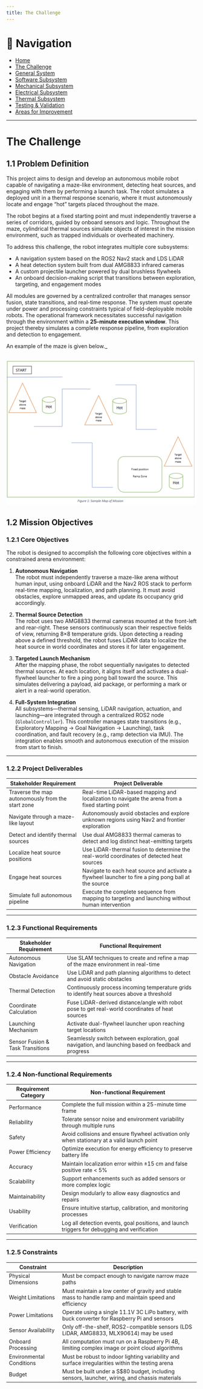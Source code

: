 ```yaml
---
title: The Challenge
---
```


# 🔗 Navigation

- [Home](index.md)
- [The Challenge](challenge.md)
- [General System](general-system.md)
- [Software Subsystem](software.md)
- [Mechanical Subsystem](mechanical.md)
- [Electrical Subsystem](electrical.md)
- [Thermal Subsystem](thermal.md)
- [Testing & Validation](testing.md)
- [Areas for Improvement](improvements.md)

---

# The Challenge


## 1.1 Problem Definition

This project aims to design and develop an autonomous mobile robot capable of navigating a maze-like environment, detecting heat sources, and engaging with them by performing a launch task. The robot simulates a deployed unit in a thermal response scenario, where it must autonomously locate and engage “hot” targets placed throughout the maze.

The robot begins at a fixed starting point and must independently traverse a series of corridors, guided by onboard sensors and logic. Throughout the maze, cylindrical thermal sources simulate objects of interest in the mission environment, such as trapped individuals or overheated machinery.

To address this challenge, the robot integrates multiple core subsystems:

- A navigation system based on the ROS2 Nav2 stack and LDS LiDAR  
- A heat detection system built from dual AMG8833 infrared cameras  
- A custom projectile launcher powered by dual brushless flywheels  
- An onboard decision-making script that transitions between exploration, targeting, and engagement modes  

All modules are governed by a centralized controller that manages sensor fusion, state transitions, and real-time response. The system must operate under power and processing constraints typical of field-deployable mobile robots. The operational framework necessitates successful navigation through the environment within a **25-minute execution window**. This project thereby simulates a complete response pipeline, from exploration and detection to engagement.

An example of the maze is given below._

![Maze Layout](assets/images/the_challenge/maze_picture.png)
---

## 1.2 Mission Objectives

### 1.2.1 Core Objectives

The robot is designed to accomplish the following core objectives within a constrained arena environment:

1. **Autonomous Navigation**  
   The robot must independently traverse a maze-like arena without human input, using onboard LiDAR and the Nav2 ROS stack to perform real-time mapping, localization, and path planning. It must avoid obstacles, explore unmapped areas, and update its occupancy grid accordingly.

2. **Thermal Source Detection**  
   The robot uses two AMG8833 thermal cameras mounted at the front-left and rear-right. These sensors continuously scan their respective fields of view, returning 8×8 temperature grids. Upon detecting a reading above a defined threshold, the robot fuses LiDAR data to localize the heat source in world coordinates and stores it for later engagement.

3. **Targeted Launch Mechanism**  
   After the mapping phase, the robot sequentially navigates to detected thermal sources. At each location, it aligns itself and activates a dual-flywheel launcher to fire a ping pong ball toward the source. This simulates delivering a payload, aid package, or performing a mark or alert in a real-world operation.

4. **Full-System Integration**  
   All subsystems—thermal sensing, LiDAR navigation, actuation, and launching—are integrated through a centralized ROS2 node (`GlobalController`). This controller manages state transitions (e.g., Exploratory Mapping → Goal Navigation → Launching), task coordination, and fault recovery (e.g., ramp detection via IMU). The integration enables smooth and autonomous execution of the mission from start to finish.

---

### 1.2.2 Project Deliverables

| Stakeholder Requirement                              | Project Deliverable                                                                                   |
|------------------------------------------------------|--------------------------------------------------------------------------------------------------------|
| Traverse the map autonomously from the start zone    | Real-time LiDAR-based mapping and localization to navigate the arena from a fixed starting point       |
| Navigate through a maze-like layout                  | Autonomously avoid obstacles and explore unknown regions using Nav2 and frontier exploration           |
| Detect and identify thermal sources                  | Use dual AMG8833 thermal cameras to detect and log distinct heat-emitting targets                      |
| Localize heat source positions                       | Use LiDAR-thermal fusion to determine the real-world coordinates of detected heat sources              |
| Engage heat sources                                  | Navigate to each heat source and activate a flywheel launcher to fire a ping pong ball at the source   |
| Simulate full autonomous pipeline                    | Execute the complete sequence from mapping to targeting and launching without human intervention       |

---

### 1.2.3 Functional Requirements

| Stakeholder Requirement       | Functional Requirement                                                                                   |
|------------------------------|-----------------------------------------------------------------------------------------------------------|
| Autonomous Navigation         | Use SLAM techniques to create and refine a map of the maze environment in real-time                      |
| Obstacle Avoidance           | Use LiDAR and path planning algorithms to detect and avoid static obstacles                              |
| Thermal Detection             | Continuously process incoming temperature grids to identify heat sources above a threshold               |
| Coordinate Calculation        | Fuse LiDAR-derived distance/angle with robot pose to get real-world coordinates of heat sources          |
| Launching Mechanism           | Activate dual-flywheel launcher upon reaching target locations                                           |
| Sensor Fusion & Task Transitions | Seamlessly switch between exploration, goal navigation, and launching based on feedback and progress   |

---

### 1.2.4 Non-functional Requirements

| Requirement Category | Non-functional Requirement                                                                                       |
|----------------------|------------------------------------------------------------------------------------------------------------------|
| Performance          | Complete the full mission within a 25-minute time frame                                                          |
| Reliability          | Tolerate sensor noise and environment variability through multiple runs                                          |
| Safety               | Avoid collisions and ensure flywheel activation only when stationary at a valid launch point                     |
| Power Efficiency     | Optimize execution for energy efficiency to preserve battery life                                                |
| Accuracy             | Maintain localization error within ±15 cm and false positive rate < 5%                                           |
| Scalability          | Support enhancements such as added sensors or more complex logic                                                 |
| Maintainability      | Design modularly to allow easy diagnostics and repairs                                                           |
| Usability            | Ensure intuitive startup, calibration, and monitoring processes                                                  |
| Verification         | Log all detection events, goal positions, and launch triggers for debugging and verification                     |

---

### 1.2.5 Constraints

| Constraint           | Description                                                                                                     |
|----------------------|------------------------------------------------------------------------------------------------------------------|
| Physical Dimensions  | Must be compact enough to navigate narrow maze paths                                                            |
| Weight Limitations   | Must maintain a low center of gravity and stable mass to handle ramp and maintain speed and efficiency         |
| Power Limitations    | Operate using a single 11.1V 3C LiPo battery, with buck converter for Raspberry Pi and sensors                  |
| Sensor Availability  | Only off-the-shelf, ROS2-compatible sensors (LDS LiDAR, AMG8833, MLX90614) may be used                          |
| Onboard Processing   | All computation must run on a Raspberry Pi 4B, limiting complex image or point cloud algorithms                 |
| Environmental Conditions | Must be robust to indoor lighting variability and surface irregularities within the testing arena          |
| Budget               | Must be built under a S$80 budget, including sensors, launcher, wiring, and chassis materials                  |
